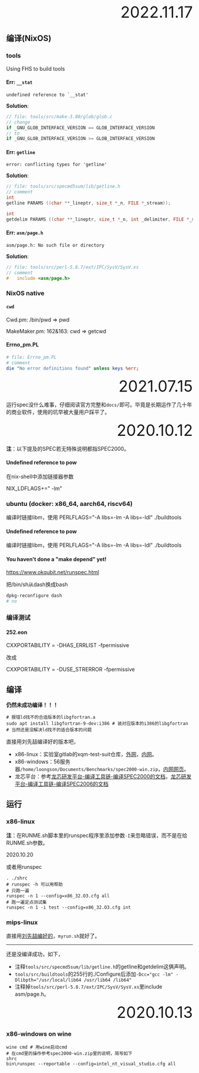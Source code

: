 <div style="text-align:right; font-size:3em;">2022.11.17</div>

## 编译(NixOS)

### tools

Using FHS to build tools

#### Err: `__stat`

```
undefined reference to `__stat'
```

**Solution**:

```c
// file: tools/src/make-3.80/glob/glob.c
// change
if _GNU_GLOB_INTERFACE_VERSION == GLOB_INTERFACE_VERSION
// to
if _GNU_GLOB_INTERFACE_VERSION >= GLOB_INTERFACE_VERSION
```

#### Err: `getline`

```
error: conflicting types for 'getline'
```

**Solution**:

```c
// file: tools/src/specmd5sum/lib/getline.h
// comment
int
getline PARAMS ((char **_lineptr, size_t *_n, FILE *_stream));

int
getdelim PARAMS ((char **_lineptr, size_t *_n, int _delimiter, FILE *_stream));
```

#### Err: `asm/page.h`

```
asm/page.h: No such file or directory
```

**Solution**:

```c
// file: tools/src/perl-5.8.7/ext/IPC/SysV/SysV.xs
// comment
#   include <asm/page.h>
```

### NixOS native

#### `cwd`

Cwd.pm: /bin/pwd => pwd

MakeMaker.pm: 162&163: cwd => getcwd

#### Errno_pm.PL

```perl
# file: Errno_pm.PL
# comment
die "No error definitions found" unless keys %err;
```

<div style="text-align:right; font-size:3em;">2021.07.15</div>

运行spec没什么难事，仔细阅读官方完整和`docs/`即可。毕竟是长期运作了几十年的商业软件，使用的坑早被大量用户踩平了。

<div style="text-align:right; font-size:3em;">2020.10.12</div>

**注**：以下提及的SPEC若无特殊说明都指SPEC2000。

#### Undefined reference to pow

在nix-shell中添加链接器参数

NIX_LDFLAGS+=" -lm"

### ubuntu (docker: x86_64, aarch64, riscv64)

编译时链接libm，使用 PERLFLAGS="-A libs=-lm -A libs=-ldl" ./buildtools

#### Undefined reference to pow

编译时链接libm，使用 PERLFLAGS="-A libs=-lm -A libs=-ldl" ./buildtools

#### You haven't done a "make depend" yet!

https://www.okqubit.net/runspec.html

把/bin/sh从dash换成bash

```bash
dpkg-reconfigure dash
# no
```

### 编译测试

#### 252.eon

CXXPORTABILITY  = -DHAS_ERRLIST -fpermissive

改成

CXXPORTABILITY  = -DUSE_STRERROR -fpermissive

## 编译

**仍然未成功编译！！！**

```shell
# 报错ld找不的合适版本的libgfortran.a
sudo apt install libgfortran-9-dev:i386 # 装对应版本的i386的libgfortran # 当然还是没解决ld找不的适合版本的问题
```

直接用刘先喆编译好的版本吧，

* x86-linux：实验室gitlab的xqm-test-suit仓库，[外网](http://foxsen.3322.org:33336/liuxianzhe/xqm-test-suit)，[内网](http://172.17.103.58/liuxianzhe/xqm-test-suit)。
* x86-windows：56服务器`/home/loongson/Documents/Benchmarks/spec2000-win.zip`，[内网网页](http://172.17.103.56/file_manager.php?p=Benchmarks&view=spec2000-win.zip)。
* 龙芯平台：参考[龙芯研发平台-编译工具链-编译SPEC2000的文档](http://sysdev.loongson.cn/projects/compiler/wiki/Cpu2000HowToBuildAndRun)，[龙芯研发平台-编译工具链-编译SPEC2006的文档](http://sysdev.loongson.cn/projects/compiler/wiki/Cpu2006HowToBuildAndRun)

## 运行

### x86-linux

**注**：在RUNME.sh脚本里的runspec程序里添加参数`-I`来忽略错误，而不是在给RUNME.sh参数。

2020.10.20

或者用runspec

```shell
. ./shrc
# runspec -h 可以用帮助
# 只跑一遍
runspec -n 1 --config=x86_32.O3.cfg all
# 跑一遍定点测试集
runspec -n 1 -i test --config=x86_32.O3.cfg int
```

### mips-linux

直接用[刘先喆编好的](http://172.17.103.56/file_manager.php?p=Benchmarks&view=spec2000-all.tar.bz2)，`myrun.sh`就好了。

---

还是没编译成功，如下，

* 注释`tools/src/specmd5sum/lib/getline.h`的getline和getdelim这俩声明。
* `tools/src/buildtools`的255行的./Configure后添加`-Dcc="gcc -lm" -Dlibpth="/usr/local/lib64 /usr/lib64 /lib64"`
* 注释掉`tools/src/perl-5.8.7/ext/IPC/SysV/SysV.xs`里include asm/page.h。

<div style="text-align:right; font-size:3em;">2020.10.13</div>

### x86-windows on wine

```shell
wine cmd # 用wine启动cmd
# 在cmd里的操作参考spec2000-win.zip里的说明，简写如下
shrc
bin\runspec --reportable --config=intel_nt_visual_studio.cfg all
```
